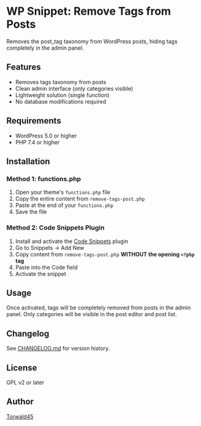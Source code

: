 # WP Snippet: Remove Tags from Posts

Removes the post_tag taxonomy from WordPress posts, hiding tags completely in the admin panel.

## Features

- Removes tags taxonomy from posts
- Clean admin interface (only categories visible)
- Lightweight solution (single function)
- No database modifications required

## Requirements

- WordPress 5.0 or higher
- PHP 7.4 or higher

## Installation

### Method 1: functions.php

1. Open your theme's `functions.php` file
2. Copy the entire content from `remove-tags-post.php`
3. Paste at the end of your `functions.php`
4. Save the file

### Method 2: Code Snippets Plugin

1. Install and activate the [Code Snippets](https://wordpress.org/plugins/code-snippets/) plugin
2. Go to Snippets → Add New
3. Copy content from `remove-tags-post.php` **WITHOUT the opening `<?php` tag**
4. Paste into the Code field
5. Activate the snippet

## Usage

Once activated, tags will be completely removed from posts in the admin panel. Only categories will be visible in the post editor and post list.

## Changelog

See [CHANGELOG.md](CHANGELOG.md) for version history.

## License

GPL v2 or later

## Author

[Torwald45](https://github.com/Torwald45)

